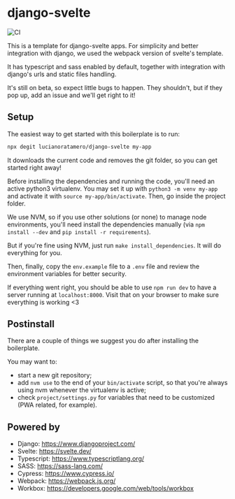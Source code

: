 # django-svelte

![CI](https://github.com/lucianoratamero/django-svelte/workflows/CI/badge.svg)

This is a template for django-svelte apps. For simplicity and better integration with django, we used the webpack version of svelte's template.

It has typescript and sass enabled by default, together with integration with django's urls and static files handling.

It's still on beta, so expect little bugs to happen. They shouldn't, but if they pop up, add an issue and we'll get right to it!

## Setup

The easiest way to get started with this boilerplate is to run:

```sh
npx degit lucianoratamero/django-svelte my-app
```

It downloads the current code and removes the git folder, so you can get started right away!

Before installing the dependencies and running the code, you'll need an active python3 virtualenv. You may set it up with `python3 -m venv my-app` and activate it with `source my-app/bin/activate`. Then, go inside the project folder.

We use NVM, so if you use other solutions (or none) to manage node environments, you'll need install the dependencies manually (via `npm install --dev` and `pip install -r requirements`).

But if you're fine using NVM, just run `make install_dependencies`. It will do everything for you.

Then, finally, copy the `env.example` file to a `.env` file and review the environment variables for better security.

If everything went right, you should be able to use `npm run dev` to have a server running at `localhost:8000`. Visit that on your browser to make sure everything is working <3


## Postinstall

There are a couple of things we suggest you do after installing the boilerplate.

You may want to:

- start a new git repository;
- add `nvm use` to the end of your `bin/activate` script, so that you're always using nvm whenever the virtualenv is active;
- check `project/settings.py` for variables that need to be customized (PWA related, for example).

## Powered by

- Django: https://www.djangoproject.com/
- Svelte: https://svelte.dev/
- Typescript: https://www.typescriptlang.org/
- SASS: https://sass-lang.com/
- Cypress: https://www.cypress.io/
- Webpack: https://webpack.js.org/
- Workbox: https://developers.google.com/web/tools/workbox
